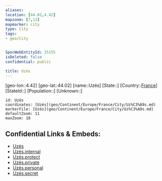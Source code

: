```yaml
---
aliases: 
location: [44.02,4.42]
mapzoom: [7,12] 
mapmarker: city 
type: City
tags:
- geo/City


SpocWebEntityId: 35155
isDeleted: false
confidential: public

title: Uzés
---
```

[geo-lon::4.42]
[geo-lat::44.02]
[name::Uzés]
[State::]
[Country::[France](geo/Continent/Europe/France.md)]
[StateId::]
[Population::]
[Unknown::]


```leaflet
id: Uzés
coordinates: [Uzés](geo/Continent/Europe/France/City/Uz%C3%A9s.md)
markerFile: [Uzés](geo/Continent/Europe/France/City/Uz%C3%A9s.md)
defaultZoom: 11 
maxZoom: 18
```


## Confidential Links & Embeds: 
- [Uzés](../../../../../../_public/geo/Continent/Europe/France/City/Uz%C3%A9s.md) 
- [Uzés.internal](../../../../../../_internal/geo/Continent/Europe/France/City/Uz%C3%A9s.internal.md) 
- [Uzés.protect](../../../../../../_protect/geo/Continent/Europe/France/City/Uz%C3%A9s.protect.md) 
- [Uzés.private](../../../../../../_private/geo/Continent/Europe/France/City/Uz%C3%A9s.private.md) 
- [Uzés.personal](../../../../../../_personal/geo/Continent/Europe/France/City/Uz%C3%A9s.personal.md) 
- [Uzés.secret](../../../../../../_secret/geo/Continent/Europe/France/City/Uz%C3%A9s.secret.md) 
